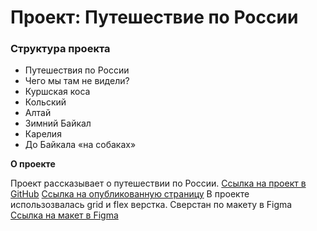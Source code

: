 # Проект: Путешествие по России

### Структура проекта
* Путешествия по России
* Чего мы там не видели?
* Куршская коса
* Кольский
* Алтай
* Зимний Байкал
* Карелия
* До Байкала «на собаках»

**О проекте**

Проект рассказывает о путешествии по России. 
[Ссылка на проект в GitHub](https://github.com/eknyle/russian-travel)
[Ссылка на опубликованную страницу](https://eknyle.github.io/russian-travel/)
В проекте использозвалась grid и flex верстка.
Сверстан по макету в Figma [Ссылка на макет в Figma](https://www.figma.com/file/5S2WSbEFL6awjVWJ0NWL8Q/Sprint-3_-Russia-_-desktop-mobile?node-id=28503%3A0)



